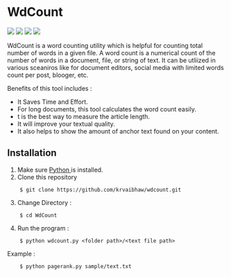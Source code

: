 # WdCount

![](https://img.shields.io/badge/Excitement-High-red)
![](https://img.shields.io/badge/Maintained-Yes-indigo)
![](https://img.shields.io/badge/Pull_Requests-Accepting-yellow)
![](https://img.shields.io/github/forks/krvaibhaw/bitpass)


WdCount is a word counting utility which is helpful for counting total number of words in a given file. A word count is a numerical count of the number of words in a document, file, or string of text. It can be utliized in various sceaniros like for document editors, social media with limited words count per post, blooger, etc.

Benefits of this tool includes :

* It Saves Time and Effort.
* For long documents, this tool calculates the word count easily.
* t is the best way to measure the article length.
* It will improve your textual quality.
* It also helps to show the amount of anchor text found on your content.



## Installation

1. Make sure [Python ](https://www.python.org/downloads/) is installed.
2. Clone this repository  
```
    $ git clone https://github.com/krvaibhaw/wdcount.git
``` 
3. Change Directory :
```
    $ cd WdCount
```
4. Run the program :
```
    $ python wdcount.py <folder path>/<text file path>
```
Example :

```
    $ python pagerank.py sample/text.txt
```
